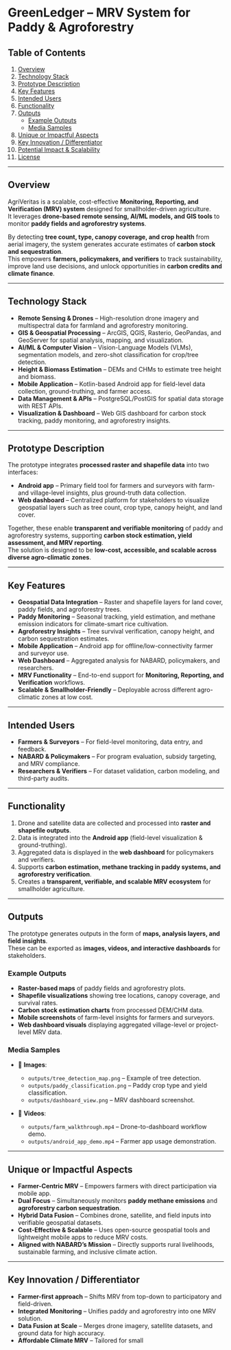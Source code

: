 # GreenLedger – MRV System for Paddy & Agroforestry

## Table of Contents
1. [Overview](#overview)  
2. [Technology Stack](#technology-stack)  
3. [Prototype Description](#prototype-description)  
4. [Key Features](#key-features)  
5. [Intended Users](#intended-users)  
6. [Functionality](#functionality)  
7. [Outputs](#outputs)  
   - [Example Outputs](#example-outputs)  
   - [Media Samples](#media-samples)  
8. [Unique or Impactful Aspects](#unique-or-impactful-aspects)  
9. [Key Innovation / Differentiator](#key-innovation--differentiator)  
10. [Potential Impact & Scalability](#potential-impact--scalability)  
11. [License](#license)  

---

## Overview
AgriVeritas is a scalable, cost-effective **Monitoring, Reporting, and Verification (MRV) system** designed for smallholder-driven agriculture.  
It leverages **drone-based remote sensing, AI/ML models, and GIS tools** to monitor **paddy fields and agroforestry systems**.  

By detecting **tree count, type, canopy coverage, and crop health** from aerial imagery, the system generates accurate estimates of **carbon stock and sequestration**.  
This empowers **farmers, policymakers, and verifiers** to track sustainability, improve land use decisions, and unlock opportunities in **carbon credits and climate finance**.  

---

## Technology Stack
- **Remote Sensing & Drones** – High-resolution drone imagery and multispectral data for farmland and agroforestry monitoring.  
- **GIS & Geospatial Processing** – ArcGIS, QGIS, Rasterio, GeoPandas, and GeoServer for spatial analysis, mapping, and visualization.  
- **AI/ML & Computer Vision** – Vision-Language Models (VLMs), segmentation models, and zero-shot classification for crop/tree detection.  
- **Height & Biomass Estimation** – DEMs and CHMs to estimate tree height and biomass.  
- **Mobile Application** – Kotlin-based Android app for field-level data collection, ground-truthing, and farmer access.  
- **Data Management & APIs** – PostgreSQL/PostGIS for spatial data storage with REST APIs.  
- **Visualization & Dashboard** – Web GIS dashboard for carbon stock tracking, paddy monitoring, and agroforestry insights.  

---

## Prototype Description
The prototype integrates **processed raster and shapefile data** into two interfaces:  
- **Android app** – Primary field tool for farmers and surveyors with farm- and village-level insights, plus ground-truth data collection.  
- **Web dashboard** – Centralized platform for stakeholders to visualize geospatial layers such as tree count, crop type, canopy height, and land cover.  

Together, these enable **transparent and verifiable monitoring** of paddy and agroforestry systems, supporting **carbon stock estimation, yield assessment, and MRV reporting**.  
The solution is designed to be **low-cost, accessible, and scalable across diverse agro-climatic zones**.  

---

## Key Features
- **Geospatial Data Integration** – Raster and shapefile layers for land cover, paddy fields, and agroforestry trees.  
- **Paddy Monitoring** – Seasonal tracking, yield estimation, and methane emission indicators for climate-smart rice cultivation.  
- **Agroforestry Insights** – Tree survival verification, canopy height, and carbon sequestration estimates.  
- **Mobile Application** – Android app for offline/low-connectivity farmer and surveyor use.  
- **Web Dashboard** – Aggregated analysis for NABARD, policymakers, and researchers.  
- **MRV Functionality** – End-to-end support for **Monitoring, Reporting, and Verification** workflows.  
- **Scalable & Smallholder-Friendly** – Deployable across different agro-climatic zones at low cost.  

---

## Intended Users
- **Farmers & Surveyors** – For field-level monitoring, data entry, and feedback.  
- **NABARD & Policymakers** – For program evaluation, subsidy targeting, and MRV compliance.  
- **Researchers & Verifiers** – For dataset validation, carbon modeling, and third-party audits.  

---

## Functionality
1. Drone and satellite data are collected and processed into **raster and shapefile outputs**.  
2. Data is integrated into the **Android app** (field-level visualization & ground-truthing).  
3. Aggregated data is displayed in the **web dashboard** for policymakers and verifiers.  
4. Supports **carbon estimation, methane tracking in paddy systems, and agroforestry verification**.  
5. Creates a **transparent, verifiable, and scalable MRV ecosystem** for smallholder agriculture.  

---

## Outputs
The prototype generates outputs in the form of **maps, analysis layers, and field insights**.  
These can be exported as **images, videos, and interactive dashboards** for stakeholders.  

### Example Outputs
- **Raster-based maps** of paddy fields and agroforestry plots.  
- **Shapefile visualizations** showing tree locations, canopy coverage, and survival rates.  
- **Carbon stock estimation charts** from processed DEM/CHM data.  
- **Mobile screenshots** of farm-level insights for farmers and surveyors.  
- **Web dashboard visuals** displaying aggregated village-level or project-level MRV data.  

### Media Samples
- 📸 **Images**:  
  - `outputs/tree_detection_map.png` – Example of tree detection.  
  - `outputs/paddy_classification.png` – Paddy crop type and yield classification.  
  - `outputs/dashboard_view.png` – MRV dashboard screenshot.  

- 🎥 **Videos**:  
  - `outputs/farm_walkthrough.mp4` – Drone-to-dashboard workflow demo.  
  - `outputs/android_app_demo.mp4` – Farmer app usage demonstration.  

---

## Unique or Impactful Aspects
- **Farmer-Centric MRV** – Empowers farmers with direct participation via mobile app.  
- **Dual Focus** – Simultaneously monitors **paddy methane emissions** and **agroforestry carbon sequestration**.  
- **Hybrid Data Fusion** – Combines drone, satellite, and field inputs into verifiable geospatial datasets.  
- **Cost-Effective & Scalable** – Uses open-source geospatial tools and lightweight mobile apps to reduce MRV costs.  
- **Aligned with NABARD’s Mission** – Directly supports rural livelihoods, sustainable farming, and inclusive climate action.  

---

## Key Innovation / Differentiator
- **Farmer-first approach** – Shifts MRV from top-down to participatory and field-driven.  
- **Integrated Monitoring** – Unifies paddy and agroforestry into one MRV solution.  
- **Data Fusion at Scale** – Merges drone imagery, satellite datasets, and ground data for high accuracy.  
- **Affordable Climate MRV** – Tailored for small
